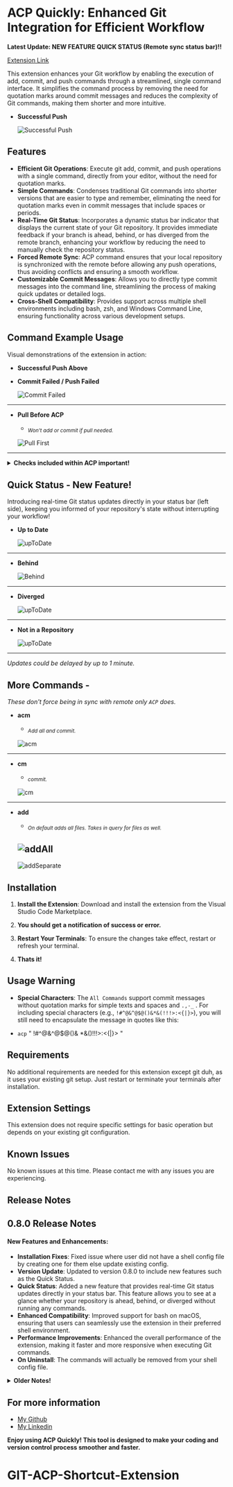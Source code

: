 # ACP Quickly: Enhanced Git Integration for Efficient Workflow

**Latest Update: NEW FEATURE QUICK STATUS (Remote sync status bar)!!**

[Extension Link](https://marketplace.visualstudio.com/items?itemName=AhmadNYC.acp-git-commands)

This extension enhances your Git workflow by enabling the execution of add, commit, and push commands through a streamlined, single command interface. It simplifies the command process by removing the need for quotation marks around commit messages and reduces the complexity of Git commands, making them shorter and more intuitive.

- **Successful Push**

  ![Successful Push](./images/SuccesfulPush.gif)

## Features

- **Efficient Git Operations**: Execute git add, commit, and push operations with a single command, directly from your editor, without the need for quotation marks.
- **Simple Commands**: Condenses traditional Git commands into shorter versions that are easier to type and remember, eliminating the need for quotation marks even in commit messages that include spaces or periods.
- **Real-Time Git Status**: Incorporates a dynamic status bar indicator that displays the current state of your Git repository. It provides immediate feedback if your branch is ahead, behind, or has diverged from the remote branch, enhancing your workflow by reducing the need to manually check the repository status.
- **Forced Remote Sync**: ACP command ensures that your local repository is synchronized with the remote before allowing any push operations, thus avoiding conflicts and ensuring a smooth workflow.
- **Customizable Commit Messages**: Allows you to directly type commit messages into the command line, streamlining the process of making quick updates or detailed logs.
- **Cross-Shell Compatibility**: Provides support across multiple shell environments including bash, zsh, and Windows Command Line, ensuring functionality across various development setups.

## Command Example Usage

Visual demonstrations of the extension in action:

- **Successful Push Above**

- **Commit Failed / Push Failed**

  ![Commit Failed](./images/CommitFailed.gif)

---

- **Pull Before ACP**

  - <sub>_Won't add or commit if pull needed._</sub>

  ![Pull First](./images/PullFirst.png)

---

  <details>
    <summary><strong>Checks included within ACP important!</strong></summary>

**Diverged from Remote**

- <sub>_When your local and remote branches have diverged, you must use separate git commands._</sub>

- ![Diverged from Remote](./images/DivergedBranches.png)

**No Upstream Set**

- <sub>_Checks if your branch has an upstream set before ACP. If not, it instructs how to set one. Only within ACP command._</sub>

- ![No Upstream Set](./images/NoUpstream.png)

**No Repository Found**

- ![No Repo](./images/NoRepo.png)

**Extra**

- <sub>_Won't allow any Commands from a detached state._</sub>

</details>

## Quick Status - New Feature!

Introducing real-time Git status updates directly in your status bar (left side), keeping you informed of your repository's state without interrupting your workflow!

- **Up to Date**

  ![upToDate](./images/statusbar-up%20-to0date.png)

---

- **Behind**

  ![Behind](./images/statusbar-behind.png)

---

- **Diverged**

  ![upToDate](./images/statusbar-diverged.png)

---

- **Not in a Repository**

  ![upToDate](./images/statusbar-norepo.png)

---

_Updates could be delayed by up to 1 minute._

## More Commands -

_These don't force being in sync with remote only `ACP` does._

- **acm**

  - <sub>_Add all and commit._</sub>

  ![acm](./images/acm.png)

---

- **cm**

  - <sub>_commit._</sub>

  ![cm](./images/cm.png)

---

- **add**

  - <sub>_On default adds all files. Takes in query for files as well._</sub>

  ## ![addAll](./images/add%20all.png)

  ![addSeparate](./images/add%20seperate.png)

## Installation

1. **Install the Extension**:
   Download and install the extension from the Visual Studio Code Marketplace.

2. **You should get a notification of success or error.**

3. **Restart Your Terminals**: To ensure the changes take effect, restart or refresh your terminal.

4. **Thats it!**

## Usage Warning

- **Special Characters**: The `All Commands` support commit messages without quotation marks for simple texts and spaces and `.,-_` . For including special characters (e.g., `!#^@&^@$@()&*&(!!!>:<{|}>`), you will still need to encapsulate the message in quotes like this:

- `acp` " !#^@&^@$@()& \*&()!!!>:<{|}> "

## Requirements

No additional requirements are needed for this extension except git duh, as it uses your existing git setup. Just restart or terminate your terminals after installation.

## Extension Settings

This extension does not require specific settings for basic operation but depends on your existing git configuration.

## Known Issues

No known issues at this time. Please contact me with any issues you are experiencing.

## Release Notes

## 0.8.0 Release Notes

#### New Features and Enhancements:

- **Installation Fixes**: Fixed issue where user did not have a shell config file by creating one for them else update existing config.
- **Version Update**: Updated to version 0.8.0 to include new features such as the Quick Status.
- **Quick Status**: Added a new feature that provides real-time Git status updates directly in your status bar. This feature allows you to see at a glance whether your repository is ahead, behind, or diverged without running any commands.
- **Enhanced Compatibility**: Improved support for bash on macOS, ensuring that users can seamlessly use the extension in their preferred shell environment.
- **Performance Improvements**: Enhanced the overall performance of the extension, making it faster and more responsive when executing Git commands.
- **On Uninstall**: The commands will actually be removed from your shell config file.

<details>
  <summary><strong>Older Notes!</strong> </summary>
  
## 0.7.0 Release Notes

### New Features and Enhancements:

- **Zsh Support**: Reintroduced support for Zsh shell across all platforms (Darwin, Linux, Windows), enhancing the tool's compatibility.
- **Improved Error Handling**: Refined error messages to provide clearer guidance and actions, particularly when the shell configuration file is not detected.
- **Add Command Enhancement**: New `add` command functionality allows for specific or all files to be staged with detailed feedback on the action's success.
- **ACM and Add Command Functionalities**: Updated `acm` and `add` commands to halt operations if no commit message is provided or if the repository is in a detached state.
- **Temporary File Assistance**: When no shell configuration file is found, the extension now creates a temporary editable file in VS Code with manual setup instructions instead of creating a physical file on the desktop.
- **Interface Improvements**: Enhanced markdown formatting for the extension's UI to better communicate the handling of different Git states and commands.

- **User Guides and Support**: Updated documentation to include new features and commands, ensuring users fully understand how to utilize the new functionalities.

### 0.6.0

- **New Feature**: Added error handling for commands run outside of Git repositories to enhance user feedback.

### 0.5.0

- **Version Checking**: Integrated version checking to ensure users always run the latest ACP command script.

### 0.4.0

- **Branch Sync Enhancements**: Enhanced the extension to handle local branch comparisons with remote, manage divergences, and ensure required pulls are made before pushing.

### 0.3.0

- **Automatic Updates**: Implemented automatic updates for the ACP function to synchronize with extension updates.

### 0.2.0

- **Detached Head and Upstream Handling**: Added handling for detached HEAD states and upstream branch settings, improving stability and usability.

### 0.1.0

- **Initial Release**: Set up the basic functionality of the ACP command, laying the foundation for future enhancements.

</details>

## For more information

- [My Github](https://github.com/AhmxdNYC)
- [My Linkedin](https://www.linkedin.com/in/ahmad-hamza-/)

**Enjoy using ACP Quickly! This tool is designed to make your coding and version control process smoother and faster.**

# GIT-ACP-Shortcut-Extension
